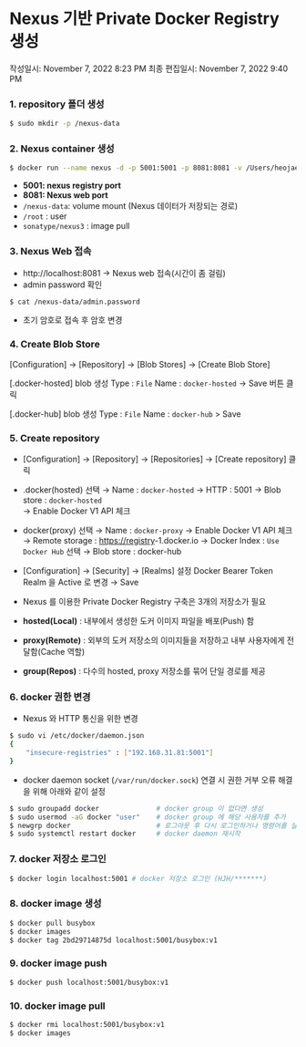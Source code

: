 # Nexus 기반 Private Docker Registry 생성

작성일시: November 7, 2022 8:23 PM
최종 편집일시: November 7, 2022 9:40 PM

### 1. repository 폴더 생성

```bash
$ sudo mkdir -p /nexus-data
```

### 2. Nexus container 생성

```bash
$ docker run --name nexus -d -p 5001:5001 -p 8081:8081 -v /Users/heojaehun/nexus-data:/nexus-data -u root sonatype/nexus3
```

- **5001: nexus registry port**
- **8081: Nexus web port**
- `/nexus-data`: volume mount (Nexus 데이터가 저장되는 경로)
- `/root` : user
- `sonatype/nexus3` : image pull

### 3. Nexus Web 접속

- http://localhost:8081 → Nexus web 접속(시간이 좀 걸림)
- admin password 확인

```bash
$ cat /nexus-data/admin.password
```

- 초기 암호로 접속 후 암호 변경

### 4. Create Blob Store

[Configuration] → [Repository] → [Blob Stores] → [Create Blob Store]

[.docker-hosted] blob 생성
 Type : `File`
 Name : `docker-hosted` 
→ Save 버튼 클릭 

[.docker-hub] blob 생성
Type : `File` 
Name : `docker-hub` > Save

### 5. Create repository

- [Configuration] → [Repository] → [Repositories] → [Create repository] 클릭
- .docker(hosted) 선택 
→ Name : `docker-hosted` 
→ HTTP : 5001 
→ Blob store : `docker-hosted`  
→ Enable Docker V1 API 체크
- docker(proxy) 선택
→ Name : `docker-proxy`
→ Enable Docker V1 API 체크
→ Remote storage : [https://registry](https://registry)-1.docker.io
→ Docker Index : `Use Docker Hub` 선택
→ Blob store : docker-hub
- [Configuration] → [Security] → [Realms] 설정
Docker Bearer Token Realm 을 Active 로 변경 → Save
- Nexus 를 이용한 Private Docker Registry 구축은 3개의 저장소가 필요
    
- **hosted(Local)** : 내부에서 생성한 도커 이미지 파일을 배포(Push) 함
- **proxy(Remote)** : 외부의 도커 저장소의 이미지들을 저장하고 내부 사용자에게 전달함(Cache 역할)
- **group(Repos)** : 다수의 hosted, proxy 저장소를 묶어 단일 경로를 제공

### 6. docker 권한 변경

- Nexus 와 HTTP 통신을 위한 변경

```bash
$ sudo vi /etc/docker/daemon.json
{
	"insecure-registries" : ["192.168.31.81:5001"]
}
```

- docker daemon socket (`/var/run/docker.sock`) 연결 시 권한 거부 오류 해결을 위해 
아래와 같이 설정

```bash
$ sudo groupadd docker              # docker group 이 없다면 생성
$ sudo usermod -aG docker "user"    # docker group 에 해당 사용자를 추가
$ newgrp docker                     # 로그아웃 후 다시 로그인하거나 명령어를 실행시켜야 적용됨
$ sudo systemctl restart docker     # docker daemon 재시작
```

### 7. docker 저장소 로그인

```bash
$ docker login localhost:5001 # docker 저장소 로그인 (HJH/*******)
```

### 8. docker image 생성

```bash
$ docker pull busybox
$ docker images
$ docker tag 2bd29714875d localhost:5001/busybox:v1
```

### 9. docker image push

```bash
$ docker push localhost:5001/busybox:v1
```

### 10. docker image pull

```bash
$ docker rmi localhost:5001/busybox:v1
$ docker images
```